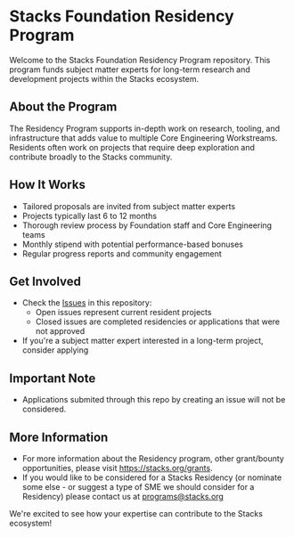 # Stacks Foundation Residency Program

Welcome to the Stacks Foundation Residency Program repository. This program funds subject matter experts for long-term research and development projects within the Stacks ecosystem.

## About the Program

The Residency Program supports in-depth work on research, tooling, and infrastructure that adds value to multiple Core Engineering Workstreams. Residents often work on projects that require deep exploration and contribute broadly to the Stacks community.

## How It Works

- Tailored proposals are invited from subject matter experts
- Projects typically last 6 to 12 months
- Thorough review process by Foundation staff and Core Engineering teams
- Monthly stipend with potential performance-based bonuses
- Regular progress reports and community engagement

## Get Involved

- Check the [Issues](../../issues) in this repository:
  - Open issues represent current resident projects
  - Closed issues are completed residencies or applications that were not approved
- If you're a subject matter expert interested in a long-term project, consider applying

## Important Note

- Applications submited through this repo by creating an issue will not be considered.

## More Information

- For more information about the Residency program, other grant/bounty opportunities, please visit https://stacks.org/grants.
- If you would like to be considered for a Stacks Residency (or nominate some else - or suggest a type of SME we should consider for a Residency) please contact us at programs@stacks.org

We're excited to see how your expertise can contribute to the Stacks ecosystem!
